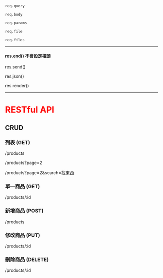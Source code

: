 
`req.query`

`req.body`

`req.params`

`req.file`

`req.files`

------

#### res.end() 不會設定檔頭


res.send()

res.json()

res.render()

------

# <div style="color:red;">RESTful API</div> 

## CRUD


### 列表 (GET)
/products

/products?page=2

/products?page=2&search=找東西

### 單一商品 (GET)
/products/:id

### 新增商品 (POST)
/products

### 修改商品 (PUT)
/products/:id

### 刪除商品 (DELETE)
/products/:id















